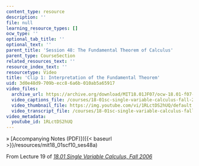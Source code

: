 ```yaml
---
content_type: resource
description: ''
file: null
learning_resource_types: []
ocw_type: ''
optional_tab_title: ''
optional_text: ''
parent_title: 'Session 48: The Fundamental Theorem of Calculus'
parent_type: CourseSection
related_resources_text: ''
resource_index_text: ''
resourcetype: Video
title: 'Clip 1: Interpretation of the Fundamental Theorem'
uid: 3d0e48d9-709b-ecc8-6a6b-010ab5a65917
video_files:
  archive_url: https://archive.org/download/MIT18.01JF07/ocw-18.01-f07-lec19_300k.mp4
  video_captions_file: /courses/18-01sc-single-variable-calculus-fall-2010/75366fc6b7c15dd3819693f6112a40f9_1RLctDS2hUQ.vtt
  video_thumbnail_file: https://img.youtube.com/vi/1RLctDS2hUQ/default.jpg
  video_transcript_file: /courses/18-01sc-single-variable-calculus-fall-2010/54d5ef8d54201c140b588102958f4f84_1RLctDS2hUQ.pdf
video_metadata:
  youtube_id: 1RLctDS2hUQ
---
```


» [Accompanying Notes (PDF)]({{< baseurl >}}/resources/mit18_01scf10_ses48a)

From Lecture 19 of [_18.01 Single Variable Calculus, Fall 2006_](/courses/18-01-single-variable-calculus-fall-2006/pages/video-lectures)